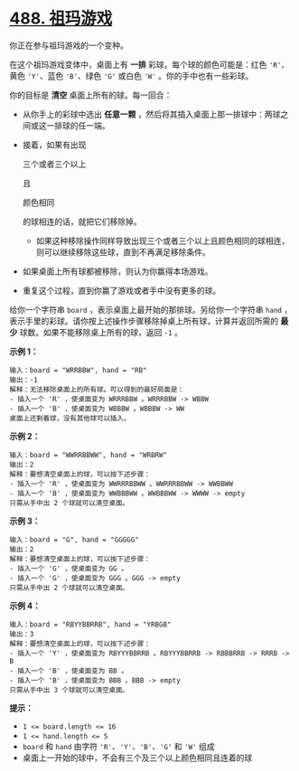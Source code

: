 # [488. 祖玛游戏](https://leetcode-cn.com/problems/zuma-game/)

你正在参与祖玛游戏的一个变种。

在这个祖玛游戏变体中，桌面上有 **一排** 彩球，每个球的颜色可能是：红色 `'R'`、黄色 `'Y'`、蓝色 `'B'`、绿色 `'G'` 或白色 `'W'` 。你的手中也有一些彩球。

你的目标是 **清空** 桌面上所有的球。每一回合：

- 从你手上的彩球中选出 **任意一颗** ，然后将其插入桌面上那一排球中：两球之间或这一排球的任一端。

- 接着，如果有出现

   

  三个或者三个以上

   

  且

   

  颜色相同

   

  的球相连的话，就把它们移除掉。

  - 如果这种移除操作同样导致出现三个或者三个以上且颜色相同的球相连，则可以继续移除这些球，直到不再满足移除条件。

- 如果桌面上所有球都被移除，则认为你赢得本场游戏。

- 重复这个过程，直到你赢了游戏或者手中没有更多的球。

给你一个字符串 `board` ，表示桌面上最开始的那排球。另给你一个字符串 `hand` ，表示手里的彩球。请你按上述操作步骤移除掉桌上所有球，计算并返回所需的 **最少** 球数。如果不能移除桌上所有的球，返回 `-1` 。

 

**示例 1：**

```
输入：board = "WRRBBW", hand = "RB"
输出：-1
解释：无法移除桌面上的所有球。可以得到的最好局面是：
- 插入一个 'R' ，使桌面变为 WRRRBBW 。WRRRBBW -> WBBW
- 插入一个 'B' ，使桌面变为 WBBBW 。WBBBW -> WW
桌面上还剩着球，没有其他球可以插入。
```

**示例 2：**

```
输入：board = "WWRRBBWW", hand = "WRBRW"
输出：2
解释：要想清空桌面上的球，可以按下述步骤：
- 插入一个 'R' ，使桌面变为 WWRRRBBWW 。WWRRRBBWW -> WWBBWW
- 插入一个 'B' ，使桌面变为 WWBBBWW 。WWBBBWW -> WWWW -> empty
只需从手中出 2 个球就可以清空桌面。
```

**示例 3：**

```
输入：board = "G", hand = "GGGGG"
输出：2
解释：要想清空桌面上的球，可以按下述步骤：
- 插入一个 'G' ，使桌面变为 GG 。
- 插入一个 'G' ，使桌面变为 GGG 。GGG -> empty
只需从手中出 2 个球就可以清空桌面。
```

**示例 4：**

```
输入：board = "RBYYBBRRB", hand = "YRBGB"
输出：3
解释：要想清空桌面上的球，可以按下述步骤：
- 插入一个 'Y' ，使桌面变为 RBYYYBBRRB 。RBYYYBBRRB -> RBBBRRB -> RRRB -> B
- 插入一个 'B' ，使桌面变为 BB 。
- 插入一个 'B' ，使桌面变为 BBB 。BBB -> empty
只需从手中出 3 个球就可以清空桌面。
```

 

**提示：**

- `1 <= board.length <= 16`
- `1 <= hand.length <= 5`
- `board` 和 `hand` 由字符 `'R'`、`'Y'`、`'B'`、`'G'` 和 `'W'` 组成
- 桌面上一开始的球中，不会有三个及三个以上颜色相同且连着的球